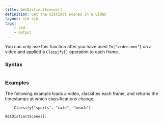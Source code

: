 ```yaml
---
title: GetDistinctScenes[]
definition: Get the distinct scenes in a video
layout: std.njk
tags:
    - std
    - Output
---
```


You can only use this function after you have used `In["video.mov"]` on a video and applied a `Classify[]` operation to each frame.

### Syntax

```GetDistinctScenes[]
```
### Examples

The following example loads a video, classifies each frame, and returns the timestamps at which classifications change:

```In["video.mov"]
    Classify["sports", "cafe", "beach"]

GetDistinctScenes[]
```